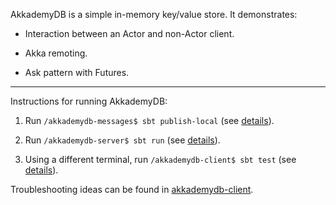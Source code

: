 AkkademyDB is a simple in-memory key/value store.  It demonstrates:

* Interaction between an Actor and non-Actor client.

* Akka remoting.

* Ask pattern with Futures.

***

Instructions for running AkkademyDB:

1) Run `/akkademydb-messages$ sbt publish-local` (see [details](akkademydb-messages/README.md)).

2) Run `/akkademydb-server$ sbt run` (see [details](akkademydb-server/README.md)).

3) Using a different terminal, run `/akkademydb-client$ sbt test` (see [details](akkademydb-client/README.md)).

Troubleshooting ideas can be found in [akkademydb-client](akkademydb-client/README.md).  

